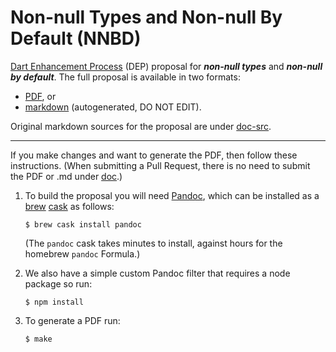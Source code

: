 # Non-null Types and Non-null By Default (NNBD)

[Dart Enhancement Process][DEP] (DEP) proposal for ***non-null types*** and ***non-null by default***. The full proposal is available in two formats:

- [PDF](https://github.com/chalin/DEP-non-null/raw/master/doc/dep-non-null.pdf), or
- [markdown](doc/dep-non-null-AUTOGENERATED-DO-NOT-EDIT.md) (autogenerated, DO NOT EDIT).

Original markdown sources for the proposal are under [doc-src](doc-src).

[DEP]: https://github.com/dart-lang/dart_enhancement_proposals

-----

If you make changes and want to generate the PDF, then follow these instructions. (When submitting a Pull Request, there is no need to submit the PDF or .md under [doc](doc).)

1. To build the proposal you will need [Pandoc](http://pandoc.org), which can be installed as a [brew](http://brew.sh) [cask](http://caskroom.io) as follows:

    ```shell
    $ brew cask install pandoc
    ```

    (The `pandoc` cask takes minutes to install, against hours for the homebrew `pandoc` Formula.)

2. We also have a simple custom Pandoc filter that requires a node package so run:

    ```shell
    $ npm install
    ```

3. To generate a PDF run:

    ```shell
    $ make
    ```

